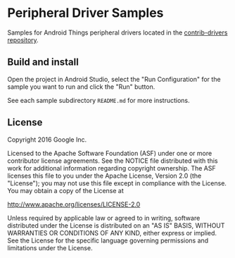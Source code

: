 # Peripheral Driver Samples

Samples for Android Things peripheral drivers located in the
[contrib-drivers repository](https://github.com/androidthings/contrib-drivers).

## Build and install

Open the project in Android Studio, select the "Run Configuration" for the
sample you want to run and click the "Run" button.

See each sample subdirectory `README.md` for more instructions.

## License

Copyright 2016 Google Inc.

Licensed to the Apache Software Foundation (ASF) under one or more contributor
license agreements.  See the NOTICE file distributed with this work for
additional information regarding copyright ownership.  The ASF licenses this
file to you under the Apache License, Version 2.0 (the "License"); you may not
use this file except in compliance with the License.  You may obtain a copy of
the License at

  http://www.apache.org/licenses/LICENSE-2.0

Unless required by applicable law or agreed to in writing, software
distributed under the License is distributed on an "AS IS" BASIS, WITHOUT
WARRANTIES OR CONDITIONS OF ANY KIND, either express or implied.  See the
License for the specific language governing permissions and limitations under
the License.
